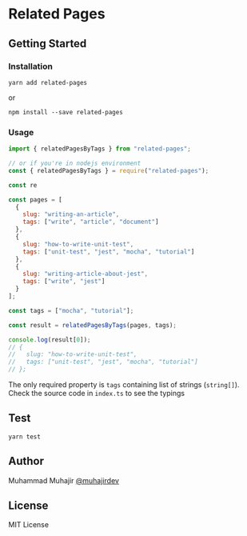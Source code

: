 # Related Pages

## Getting Started

### Installation

```
yarn add related-pages
```

or

```
npm install --save related-pages
```

### Usage

```javascript
import { relatedPagesByTags } from "related-pages";

// or if you're in nodejs environment
const { relatedPagesByTags } = require("related-pages");

const re

const pages = [
  {
    slug: "writing-an-article",
    tags: ["write", "article", "document"]
  },
  {
    slug: "how-to-write-unit-test",
    tags: ["unit-test", "jest", "mocha", "tutorial"]
  },
  {
    slug: "writing-article-about-jest",
    tags: ["write", "jest"]
  }
];

const tags = ["mocha", "tutorial"];

const result = relatedPagesByTags(pages, tags);

console.log(result[0]);
// {
//   slug: "how-to-write-unit-test",
//   tags: ["unit-test", "jest", "mocha", "tutorial"]
// };
```

The only required property is `tags` containing list of strings (`string[]`). Check the source code in `index.ts` to see the typings

## Test

```
yarn test
```

## Author

Muhammad Muhajir [@muhajirdev](https://twitter.com/muhajirdev)

## License

MIT License
